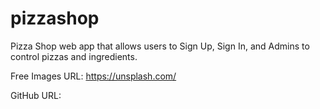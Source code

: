 # pizzashop
Pizza Shop web app that allows users to Sign Up, Sign In, and Admins to control pizzas and ingredients.

Free Images URL: https://unsplash.com/

GitHub URL: 
